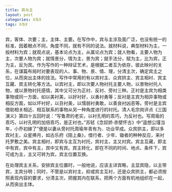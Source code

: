 ```yaml
---
title: 宾与主
layout: post
categories: X与X
tags: X与X
---
```


宾，客体、次要；主，主体、主要。在写作中，宾与主涉及面广泛，也没有统一的标准，因着眼点不同，角度不同，就有不同的说法。就材料说，典型材料为主，一般材料为宾；就观点说，基本论点为主，从属论点为宾；就人物看，主要人物为主，次要人物为宾；就情景分，情为主，景为宾；就手法分，赋为主，比为宾，正为主，反为宾。作为写作的一种辩证艺术，是根据二者互为依存，彼此映衬的关系，在谋篇布局时对要表现的人、事、物、景、情、理，分清主次，确定宾主之位，从而突出主体的技法。写作中常用的有以宾衬主、众宾拱主、宾主相衬、宾主互藏、宾主转化等方法。以宾衬主，即以次要人物衬托主要人物，以景物衬托人物，或以景物衬托感情，其中又可分为正衬、反衬、旁衬三种。正衬是主宾为相类事物或同一方面，如以美衬美，以好衬好，以勇衬勇等；反衬是主宾为相异事物或相反方面，如以坏衬好，以丑衬美，以懦弱衬勇敢，以善良衬凶恶等。旁衬是主宾借助相关相近、相互联系的事物从另一种角度进行的衬托。清人毛宗岗评点《三国演义》第四十五回时说：“写鲁肃的老实，以衬孔明的乖巧，为反衬也。写周瑜的乖巧，以衬孔明的加倍乖巧，是正衬也。”苏轼《念奴娇·赤壁怀古》中“遥想公瑾当年，小乔初嫁了”便是以妻从旁衬托周瑜年青有为、功业早成。众宾拱主，即以多宾衬主，众星捧月，如古乐府《陌上桑》，借行者、少年、锄者的种种反应，来衬托罗敷之美。宾主相衬，即宾与主互为衬托，宾衬主，主又衬宾。宾主互藏，即主中有宾，宾中有主，宾中又有宾。宾主转化，即在不同的时间、地点、条件下，宾可成为主，主又可转为宾，宾主位置互换。

在处理宾主关系，安排宾主位置时，一般地说，应该主详宾略，主显宾隐，以主带宾，主宾分明；同时，不管是以宾衬主，抑或宾主互衬，还是众宾拱主，都必须按照表现内容的要求，分清主次，把握其内在联系，把两个方面有机地组织在一起，从而突出主体。 